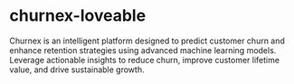 # churnex-loveable
Churnex is an intelligent platform designed to predict customer churn and enhance retention strategies using advanced machine learning models. Leverage actionable insights to reduce churn, improve customer lifetime value, and drive sustainable growth.
